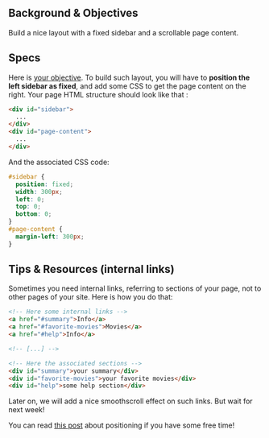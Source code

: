 ## Background & Objectives

Build a nice layout with a fixed sidebar and a scrollable page content.

## Specs

Here is [your objective](http://lewagon.github.io/html-css-challenges/05-fixed-sidebar/). To build such layout, you will have to **position the left sidebar as fixed**, and add some CSS to get the page content on the right. Your page HTML structure should look like that :

```html
<div id="sidebar">
  ...
</div>
<div id="page-content">
  ...
</div>

```

And the associated CSS code:

```css
#sidebar {
  position: fixed;
  width: 300px;
  left: 0;
  top: 0;
  bottom: 0;
}
#page-content {
  margin-left: 300px;
}
```

## Tips & Resources (internal links)

Sometimes you need internal links, referring to sections of your page, not to other pages of your site. Here is how you do that:

```html
<!-- Here some internal links -->
<a href="#summary">Info</a>
<a href="#favorite-movies">Movies</a>
<a href="#help">Info</a>

<!-- [...] -->

<!-- Here the associated sections -->
<div id="summary">your summary</div>
<div id="favorite-movies">your favorite movies</div>
<div id="help">some help section</div>
```

Later on, we will add a nice smoothscroll effect on such links. But wait for next week!

You can read [this post](http://css-tricks.com/absolute-relative-fixed-positioining-how-do-they-differ/) about positioning if you have some free time!

